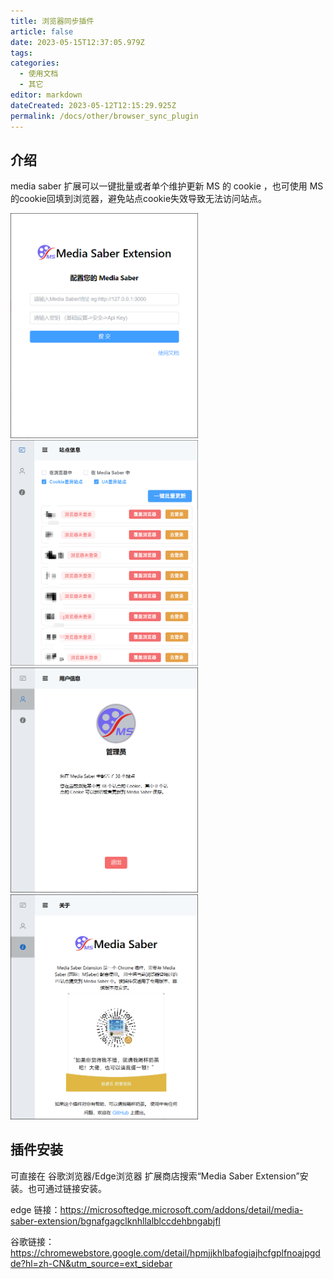 ```yaml
---
title: 浏览器同步插件
article: false
date: 2023-05-15T12:37:05.979Z
tags:
categories: 
  - 使用文档
  - 其它
editor: markdown
dateCreated: 2023-05-12T12:15:29.925Z
permalink: /docs/other/browser_sync_plugin
---
```


## 介绍

media saber 扩展可以一键批量或者单个维护更新 MS 的 cookie ，也可使用 MS 的cookie回填到浏览器，避免站点cookie失效导致无法访问站点。

<img src="./images/0501.png" alt="0501.png" width="300"/>
<img src="./images/0502.png" alt="0502.png" width="300"/>
<img src="./images/0503.png" alt="0503.png" width="300"/>
<img src="./images/0504.png" alt="0504.png" width="300"/>


## 插件安装

可直接在 谷歌浏览器/Edge浏览器 扩展商店搜索“Media Saber Extension”安装。也可通过链接安装。

edge 链接：https://microsoftedge.microsoft.com/addons/detail/media-saber-extension/bgnafgagclknhllalblccdehbngabjfl

谷歌链接：https://chromewebstore.google.com/detail/hpmjjkhlbafogiajhcfgplfnoajpgdde?hl=zh-CN&utm_source=ext_sidebar
